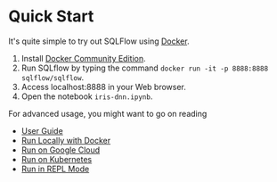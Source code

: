 # Quick Start

It's quite simple to try out SQLFlow using [Docker](https://docs.docker.com/).

1. Install [Docker Community Edition](https://docs.docker.com/install/).
1. Run SQLflow by typing the command `docker run -it -p 8888:8888 sqlflow/sqlflow`.
1. Access localhost:8888 in your Web browser.
1. Open the notebook `iris-dnn.ipynb`.


For advanced usage, you might want to go on reading

- [User Guide](user_guide.md)
- [Run Locally with Docker](run/docker.md)
- [Run on Google Cloud](run/gcp.md)
- [Run on Kubernetes](run/kubernetes.md)
- [Run in REPL Mode](run/repl.md)
